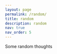 ```yaml
---
layout: page
permalink: /random/
title: random
description: random
nav: true
nav_order: 5
---
```


Some random thoughts